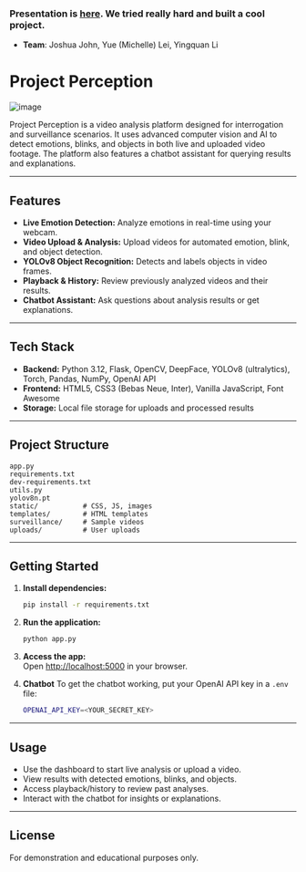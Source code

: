 ### Presentation is [here](https://docs.google.com/presentation/d/1z-OlNjtZoe0iGm4j799QXGNu3lbD7xMHCoyMln45Xsg/edit). We tried really hard and built a cool project.
* **Team**: Joshua John, Yue (Michelle) Lei, Yingquan Li

# Project Perception

![image](https://github.com/user-attachments/assets/5e96550c-5619-411d-a931-d93a1c48673a)

Project Perception is a video analysis platform designed for interrogation and surveillance scenarios. It uses advanced computer vision and AI to detect emotions, blinks, and objects in both live and uploaded video footage. The platform also features a chatbot assistant for querying results and explanations.

---

## Features

- **Live Emotion Detection:** Analyze emotions in real-time using your webcam.
- **Video Upload & Analysis:** Upload videos for automated emotion, blink, and object detection.
- **YOLOv8 Object Recognition:** Detects and labels objects in video frames.
- **Playback & History:** Review previously analyzed videos and their results.
- **Chatbot Assistant:** Ask questions about analysis results or get explanations.

---

## Tech Stack

- **Backend:** Python 3.12, Flask, OpenCV, DeepFace, YOLOv8 (ultralytics), Torch, Pandas, NumPy, OpenAI API
- **Frontend:** HTML5, CSS3 (Bebas Neue, Inter), Vanilla JavaScript, Font Awesome
- **Storage:** Local file storage for uploads and processed results

---

## Project Structure

```
app.py
requirements.txt
dev-requirements.txt
utils.py
yolov8n.pt
static/           # CSS, JS, images
templates/        # HTML templates
surveillance/     # Sample videos
uploads/          # User uploads
```

---

## Getting Started

1. **Install dependencies:**
    ```sh
    pip install -r requirements.txt
    ```

2. **Run the application:**
    ```sh
    python app.py
    ```

3. **Access the app:**  
   Open [http://localhost:5000](http://localhost:5000) in your browser.


4. **Chatbot**
   To get the chatbot working, put your OpenAI API key in a `.env` file:
   ```sh
   OPENAI_API_KEY=<YOUR_SECRET_KEY>
   ```

---

## Usage

- Use the dashboard to start live analysis or upload a video.
- View results with detected emotions, blinks, and objects.
- Access playback/history to review past analyses.
- Interact with the chatbot for insights or explanations.

---

## License

For demonstration and educational purposes only.
